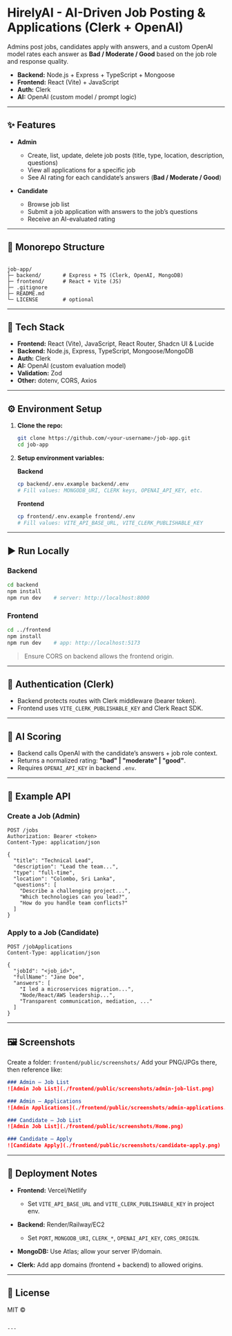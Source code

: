 # HirelyAI - AI-Driven Job Posting & Applications (Clerk + OpenAI)

Admins post jobs, candidates apply with answers, and a custom OpenAI model rates each answer as **Bad / Moderate / Good** based on the job role and response quality.

- **Backend:** Node.js + Express + TypeScript + Mongoose  
- **Frontend:** React (Vite) + JavaScript  
- **Auth:** Clerk  
- **AI:** OpenAI (custom model / prompt logic)

---

## ✨ Features

- **Admin**
  - Create, list, update, delete job posts (title, type, location, description, questions)
  - View all applications for a specific job
  - See AI rating for each candidate’s answers (**Bad / Moderate / Good**)

- **Candidate**
  - Browse job list
  - Submit a job application with answers to the job’s questions
  - Receive an AI-evaluated rating

---

## 🧱 Monorepo Structure

```

job-app/
├─ backend/       # Express + TS (Clerk, OpenAI, MongoDB)
├─ frontend/      # React + Vite (JS)
├─ .gitignore
├─ README.md
└─ LICENSE        # optional

````

---

## 🧰 Tech Stack

- **Frontend:** React (Vite), JavaScript, React Router, Shadcn UI & Lucide  
- **Backend:** Node.js, Express, TypeScript, Mongoose/MongoDB  
- **Auth:** Clerk  
- **AI:** OpenAI (custom evaluation model)  
- **Validation:** Zod  
- **Other:** dotenv, CORS, Axios  

---

## ⚙️ Environment Setup

1. **Clone the repo:**
   ```bash
   git clone https://github.com/<your-username>/job-app.git
   cd job-app


2. **Setup environment variables:**

   **Backend**

   ```bash
   cp backend/.env.example backend/.env
   # Fill values: MONGODB_URI, CLERK keys, OPENAI_API_KEY, etc.
   ```

   **Frontend**

   ```bash
   cp frontend/.env.example frontend/.env
   # Fill values: VITE_API_BASE_URL, VITE_CLERK_PUBLISHABLE_KEY
   ```

---

## ▶️ Run Locally

### Backend

```bash
cd backend
npm install
npm run dev    # server: http://localhost:8000
```

### Frontend

```bash
cd ../frontend
npm install
npm run dev    # app: http://localhost:5173
```

> Ensure CORS on backend allows the frontend origin.

---

## 🔐 Authentication (Clerk)

* Backend protects routes with Clerk middleware (bearer token).
* Frontend uses `VITE_CLERK_PUBLISHABLE_KEY` and Clerk React SDK.

---

## 🧠 AI Scoring

* Backend calls OpenAI with the candidate’s answers + job role context.
* Returns a normalized rating: **"bad" | "moderate" | "good"**.
* Requires `OPENAI_API_KEY` in backend `.env`.

---

## 🔌 Example API

### Create a Job (Admin)

```http
POST /jobs
Authorization: Bearer <token>
Content-Type: application/json

{
  "title": "Technical Lead",
  "description": "Lead the team...",
  "type": "full-time",
  "location": "Colombo, Sri Lanka",
  "questions": [
    "Describe a challenging project...",
    "Which technologies can you lead?",
    "How do you handle team conflicts?"
  ]
}
```

### Apply to a Job (Candidate)

```http
POST /jobApplications
Content-Type: application/json

{
  "jobId": "<job_id>",
  "fullName": "Jane Doe",
  "answers": [
    "I led a microservices migration...",
    "Node/React/AWS leadership...",
    "Transparent communication, mediation, ..."
  ]
}
```

---

## 🖼 Screenshots

Create a folder: `frontend/public/screenshots/`
Add your PNG/JPGs there, then reference like:

```markdown
### Admin – Job List
![Admin Job List](./frontend/public/screenshots/admin-job-list.png)

### Admin – Applications
![Admin Applications](./frontend/public/screenshots/admin-applications.png)

### Candidate – Job List
![Admin Job List](./frontend/public/screenshots/Home.png)

### Candidate – Apply
![Candidate Apply](./frontend/public/screenshots/candidate-apply.png)
```

---

## 🚀 Deployment Notes

* **Frontend:** Vercel/Netlify

  * Set `VITE_API_BASE_URL` and `VITE_CLERK_PUBLISHABLE_KEY` in project env.
* **Backend:** Render/Railway/EC2

  * Set `PORT`, `MONGODB_URI`, `CLERK_*`, `OPENAI_API_KEY`, `CORS_ORIGIN`.
* **MongoDB:** Use Atlas; allow your server IP/domain.
* **Clerk:** Add app domains (frontend + backend) to allowed origins.


---

## 📝 License

MIT © <Dulsara Manakal>

```

---
